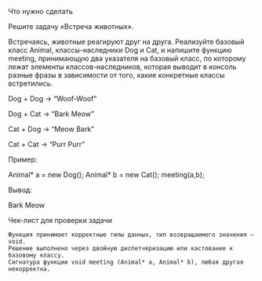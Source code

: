 Что нужно сделать

Решите задачу «Встреча животных».

Встречаясь, животные реагируют друг на друга. Реализуйте базовый класс Animal, классы-наследники Dog и Cat, и напишите функцию meeting, принимающую два указателя на базовый класс, по которому лежат элементы классов-наследников, которая выводит в консоль разные фразы в зависимости от того, какие конкретные классы встретились.


Dog + Dog → “Woof-Woof”

Dog + Cat → “Bark Meow”

Cat + Dog → “Meow Bark”

Cat + Cat → “Purr Purr”


Пример:

Animal* a = new Dog();
Animal* b = new Cat();
meeting(a,b);


Вывод:

Bark Meow


Чек-лист для проверки задачи

    Функция принимает корректные типы данных, тип возвращаемого значения — void.
    Решение выполнено через двойную диспетчеризацию или кастование к базовому классу.
    Сигнатура функции void meeting (Animal* a, Animal* b), любая другая некорректна.